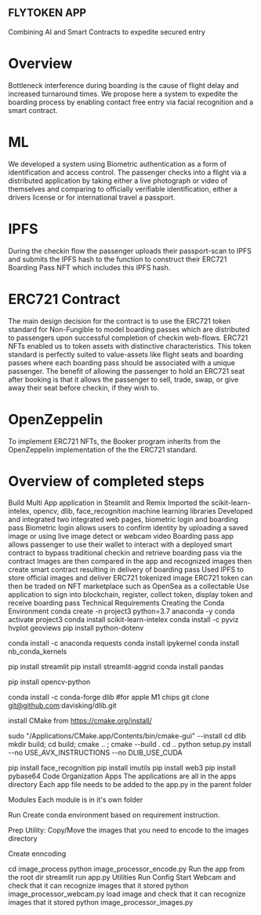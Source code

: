 ## FLYTOKEN APP ##

Combining AI and Smart Contracts to expedite secured entry

# Overview #
Bottleneck interference during boarding is the cause of flight delay and increased turnaround times. We propose here a system to expedite the boarding process by enabling contact free entry via facial recognition and a smart contract.

# ML #
We developed a system using Biometric authentication as a form of identification and access control. The passenger checks into a flight via a distributed application by taking either a live photograph or video of themselves and comparing to officially verifiable identification, either a drivers license or for international travel a passport.

# IPFS #
During the checkin flow the passenger uploads their passport-scan to IPFS and submits the IPFS hash to the function to construct their ERC721 Boarding Pass NFT which includes this IPFS hash.

# ERC721 Contract #
The main design decision for the contract is to use the ERC721 token standard for Non-Fungible to model boarding passes which are distributed to passengers upon successful completion of checkin web-flows. ERC721 NFTs enabled us to token assets with distinctive characteristics. This token standard is perfectly suited to value-assets like flight seats and boarding passes where each boarding pass should be associated with a unique passenger. The benefit of allowing the passenger to hold an ERC721 seat after booking is that it allows the passenger to sell, trade, swap, or give away their seat before checkin, if they wish to.

# OpenZeppelin #
To implement ERC721 NFTs, the Booker program inherits from the OpenZeppelin implementation of the the ERC721 standard.

# Overview of completed steps #
Build Multi App application in Steamlit and Remix
Imported the scikit-learn-intelex, opencv, dlib, face_recognition machine learning libraries
Developed and integrated two integrated web pages, biometric login and boarding pass
Biometric login allows users to confirm identity by uploading a saved image or using live image detect or webcam video
Boarding pass app allows passenger to use their wallet to interact with a deployed smart contract to bypass traditional checkin and retrieve boarding pass via the contract
Images are then compared in the app and recognized images then create smart contract resulting in delivery of boarding pass
Used IPFS to store official images and deliver ERC721 tokenized image
ERC721 token can then be traded on NFT marketplace such as OpenSea as a collectable
Use application to sign into blockchain, register, collect token, display token and receive boarding pass
Technical Requirements
Creating the Conda Environment
conda create -n project3 python=3.7 anaconda -y
conda activate project3
conda install scikit-learn-intelex
conda install -c pyviz hvplot geoviews
pip install python-dotenv

conda install -c anaconda requests
conda install ipykernel
conda install nb_conda_kernels

pip install streamlit
pip install streamlit-aggrid
conda install pandas


pip install opencv-python

conda install -c conda-forge dlib
#for apple M1 chips
git clone git@github.com:davisking/dlib.git

install CMake from https://cmake.org/install/

sudo "/Applications/CMake.app/Contents/bin/cmake-gui" --install
cd dlib
mkdir build; cd build; cmake .. ; cmake --build .
cd ..
python setup.py install --no USE_AVX_INSTRUCTIONS --no DLIB_USE_CUDA

pip install face_recognition
pip install imutils
pip install web3
pip install pybase64
Code Organization
Apps
The applications are all in the apps directory Each app file needs to be added to the app.py in the parent folder

Modules
Each module is in it's own folder

Run
Create conda environment based on requirement instruction.

Prep Utility: Copy/Move the images that you need to encode to the images directory

Create enncoding

cd image_process
python image_processor_encode.py
Run the app from the root dir
streamlit run app.py
Utilities Run Config
Start Webcam and check that it can recognize images that it stored
python image_processor_webcam.py
load image and check that it can recognize images that it stored
python image_processor_images.py
